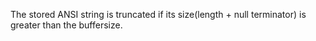 The stored ANSI string is truncated if its size(length + null terminator) is greater than the buffersize.